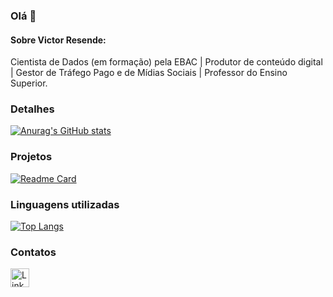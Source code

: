 ### Olá 👋

#### Sobre Victor Resende:
Cientista de Dados (em formação) pela EBAC | Produtor de conteúdo digital | Gestor de Tráfego Pago e de Mídias Sociais | Professor do Ensino Superior.


### Detalhes

[![Anurag's GitHub stats](https://github-readme-stats.vercel.app/api?username=VHResende&show_icons=true&theme=dark)](https://github.com/anuraghazra/github-readme-stats)

### Projetos

[![Readme Card](https://github-readme-stats.vercel.app/api/pin/?username=VHRESENDE&repo=VHResende/Projeto-2_Previsao-de-Renda.github.io&theme=dark)](https://github.com/VHResende/Projeto-2_Previsao-de-Renda)

### Linguagens utilizadas

[![Top Langs](https://github-readme-stats.vercel.app/api/top-langs/?username=VHResende&layout=compact)](https://github.com/anuraghazra/github-readme-stats)

### Contatos

[<img src='https://img.shields.io/badge/LinkedIn-0077B5?style=for-the-badge&logo=linkedin&logoColor=white' alt='Linkedin' height='30'>](https://www.linkedin.com/in/victor-resende-701370279/)
